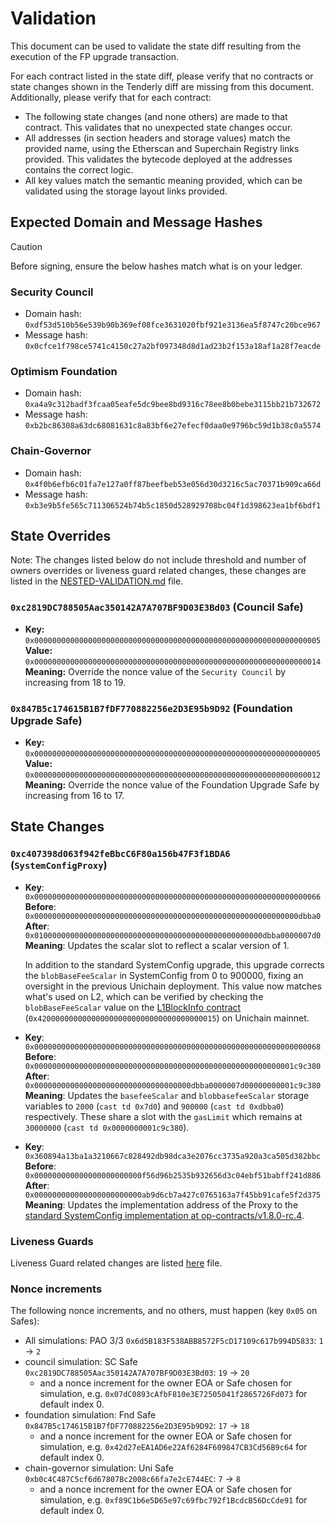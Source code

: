 # Validation

This document can be used to validate the state diff resulting from the execution of the FP upgrade transaction.

For each contract listed in the state diff, please verify that no contracts or state changes shown in the Tenderly diff are missing from this document. Additionally, please verify that for each contract:

- The following state changes (and none others) are made to that contract. This validates that no unexpected state changes occur.
- All addresses (in section headers and storage values) match the provided name, using the Etherscan and Superchain Registry links provided. This validates the bytecode deployed at the addresses contains the correct logic.
- All key values match the semantic meaning provided, which can be validated using the storage layout links provided.

## Expected Domain and Message Hashes

> [!CAUTION]
> Before signing, ensure the below hashes match what is on your ledger.
> ### Security Council
> - Domain hash: `0xdf53d510b56e539b90b369ef08fce3631020fbf921e3136ea5f8747c20bce967`
> - Message hash: `0x0cfce1f798ce5741c4150c27a2bf097348d8d1ad23b2f153a18af1a28f7eacde`
> ### Optimism Foundation
> - Domain hash: `0xa4a9c312badf3fcaa05eafe5dc9bee8bd9316c78ee8b0bebe3115bb21b732672`
> - Message hash: `0xb2bc86308a63dc68081631c8a83bf6e27efecf0daa0e9796bc59d1b38c0a5574`
> ### Chain-Governor
> - Domain hash: `0x4f0b6efb6c01fa7e127a0ff87beefbeb53e056d30d3216c5ac70371b909ca66d`
> - Message hash: `0xb3e9b5fe565c711306524b74b5c1850d528929708bc04f1d398623ea1bf6bdf1`


## State Overrides
Note: The changes listed below do not include threshold and number of owners overrides or liveness guard related changes, these changes are listed in the [NESTED-VALIDATION.md](../../../NESTED-VALIDATION.md) file.

### `0xc2819DC788505Aac350142A7A707BF9D03E3Bd03` (Council Safe)
- **Key:** `0x0000000000000000000000000000000000000000000000000000000000000005` <br/>
  **Value:** `0x0000000000000000000000000000000000000000000000000000000000000014` <br/>
  **Meaning:** Override the nonce value of the `Security Council` by increasing from 18 to 19.


### `0x847B5c174615B1B7fDF770882256e2D3E95b9D92` (Foundation Upgrade Safe)
- **Key:** `0x0000000000000000000000000000000000000000000000000000000000000005` <br/>
  **Value:** `0x0000000000000000000000000000000000000000000000000000000000000012` <br/>
  **Meaning:** Override the nonce value of the Foundation Upgrade Safe by increasing from 16 to 17.

## State Changes

### `0xc407398d063f942feBbcC6F80a156b47F3f1BDA6` (`SystemConfigProxy`)

- **Key**: `0x0000000000000000000000000000000000000000000000000000000000000066`
  **Before**: `0x00000000000000000000000000000000000000000000000000000000000dbba0`
  **After**: `0x010000000000000000000000000000000000000000000000000dbba0000007d0`
  **Meaning**: Updates the scalar slot to reflect a scalar version of 1. 
  
  In addition to the standard SystemConfig upgrade, this upgrade corrects the `blobBaseFeeScalar` in SystemConfig from 0 to 900000, fixing an oversight in the previous Unichain deployment. This value now matches what's used on L2, which can be verified by checking the `blobBaseFeeScalar` value on the [L1BlockInfo contract]([url](https://unichain.blockscout.com/address/0x4200000000000000000000000000000000000015?tab=read_write_proxy&source_address=0xc0d3C0D3C0D3c0D3C0D3C0d3C0D3c0D3c0d30015#0x68d5dca6)) (`0x4200000000000000000000000000000000000015`) on Unichain mainnet.


- **Key**: `0x0000000000000000000000000000000000000000000000000000000000000068`
  **Before**: `0x0000000000000000000000000000000000000000000000000000000001c9c380`
  **After**: `0x00000000000000000000000000000000000dbba0000007d00000000001c9c380`
  **Meaning**: Updates the `basefeeScalar` and `blobbasefeeScalar` storage variables to `2000` (`cast td 0x7d0`) and `900000` (`cast td 0xdbba0`) respectively. These share a slot with the `gasLimit` which remains at `30000000` (`cast td 0x0000000001c9c380`).

- **Key**: `0x360894a13ba1a3210667c828492db98dca3e2076cc3735a920a3ca505d382bbc`
  **Before**: `0x000000000000000000000000f56d96b2535b932656d3c04ebf51babff241d886`
  **After**: `0x000000000000000000000000ab9d6cb7a427c0765163a7f45bb91cafe5f2d375`
  **Meaning**: Updates the implementation address of the Proxy to the [standard SystemConfig implementation at op-contracts/v1.8.0-rc.4](https://github.com/ethereum-optimism/superchain-registry/blob/e2d3490729b20a649281899c2c286e6e12db57f3/validation/standard/standard-versions-mainnet.toml#L9).

### Liveness Guards

Liveness Guard related changes are listed [here](../../../NESTED-VALIDATION.md#liveness-guard-security-council-safe-or-unichain-operation-safe-only) file.


### Nonce increments

The following nonce increments, and no others, must happen (key `0x05` on Safes):
- All simulations: PAO 3/3 `0x6d5B183F538ABB8572F5cD17109c617b994D5833`: `1` -> `2`
- council simulation: SC Safe `0xc2819DC788505Aac350142A7A707BF9D03E3Bd03`: `19` -> `20`
  - and a nonce increment for the owner EOA or Safe chosen for simulation, e.g. `0x07dC0893cAfbF810e3E72505041f2865726Fd073` for default index 0.
- foundation simulation: Fnd Safe `0x847B5c174615B1B7fDF770882256e2D3E95b9D92`: `17` -> `18`
  - and a nonce increment for the owner EOA or Safe chosen for simulation, e.g. `0x42d27eEA1AD6e22Af6284F609847CB3Cd56B9c64` for default index 0.
- chain-governor simulation: Uni Safe `0xb0c4C487C5cf6d67807Bc2008c66fa7e2cE744EC`: `7` -> `8`
  - and a nonce increment for the owner EOA or Safe chosen for simulation, e.g. `0xf89C1b6e5D65e97c69fbc792f1BcdcB56DcCde91` for default index 0.
